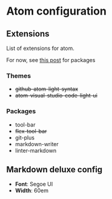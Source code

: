 # Atom configuration

## Extensions
List of extensions for atom.

For now, see [this post](https://svens.blog/2016/06/15/my-complete-atom-io-package-list-for-writing-markdown/) for packages

### Themes
* ~~github-atom-light-syntax~~
* ~~atom-visual-studio-code-light-ui~~

### Packages
* tool-bar
* ~~flex-tool-bar~~
* git-plus
* markdown-writer
* linter-markdown

## Markdown deluxe config
* **Font**: Segoe UI
* **Width**: 60em
